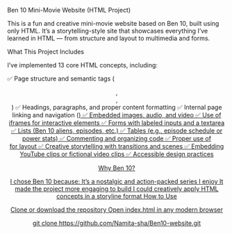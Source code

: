 Ben 10 Mini-Movie Website (HTML Project)

This is a fun and creative mini-movie website based on Ben 10, built using only HTML. It’s a storytelling-style site that showcases everything I’ve learned in HTML — from structure and layout to multimedia and forms.

What This Project Includes

I’ve implemented 13 core HTML concepts, including:

✅ Page structure and semantic tags (<header>, <section>, <footer>) ✅ Headings, paragraphs, and proper content formatting ✅ Internal page linking and navigation (<a href="#">) ✅ Embedded images, audio, and video ✅ Use of iframes for interactive elements ✅ Forms with labeled inputs and a textarea ✅ Lists (Ben 10 aliens, episodes, etc.) ✅ Tables (e.g., episode schedule or power stats) ✅ Commenting and organizing code ✅ Proper use of <div> for layout ✅ Creative storytelling with transitions and scenes ✅ Embedding YouTube clips or fictional video clips ✅ Accessible design practices

Why Ben 10?

I chose Ben 10 because: It’s a nostalgic and action-packed series I enjoy It made the project more engaging to build I could creatively apply HTML concepts in a storyline format How to Use

Clone or download the repository
Open index.html in any modern browser 

git clone https://github.com/Namita-sha/Ben10-website.git
